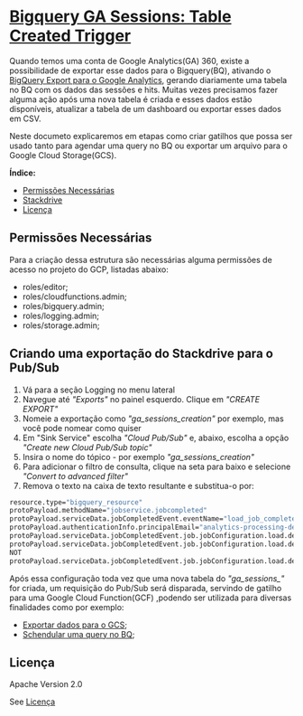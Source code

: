 

# [Bigquery GA Sessions: Table Created Trigger](https://github.com/mixplick/ga-table-trigger)

Quando temos uma conta de Google Analytics(GA) 360, existe a possibilidade de exportar esse dados para o Bigquery(BQ), ativando o [BigQuery Export para o Google Analytics](https://support.google.com/analytics/answer/3437618?hl=pt-BR&ref_topic=3416089), gerando diariamente uma tabela no BQ com os dados das sessões e hits. Muitas vezes precisamos fazer alguma ação após uma nova tabela é criada e esses dados estão disponíveis, atualizar a tabela de um dashboard ou exportar esses dados em CSV.

Neste documeto explicaremos em etapas como criar gatilhos que possa ser usado tanto para agendar uma query no BQ ou exportar um arquivo para o Google Cloud Storage(GCS).

**Índice:**

* [Permissões Necessárias](#permissões-necessárias)
* [Stackdrive](#criando-uma-exportação-do-stackdrive-para-o-pub/sub)
* [Licença](#licença)

## Permissões Necessárias

Para a criação dessa estrutura são necessárias alguma permissões de acesso no projeto do GCP, listadas abaixo:

* roles/editor;
* roles/cloudfunctions.admin;
* roles/bigquery.admin;
* roles/logging.admin;
* roles/storage.admin;

## Criando uma exportação do Stackdrive para o Pub/Sub

1. Vá para a seção Logging no menu lateral
1. Navegue até _"Exports"_ no painel esquerdo. Clique em _"CREATE EXPORT"_
1. Nomeie a exportação como _"ga_sessions_creation"_ por exemplo, mas você pode nomear como quiser
1. Em "Sink Service" escolha _"Cloud Pub/Sub"_ e, abaixo, escolha a opção _"Create new Cloud Pub/Sub topic"_
1. Insira o nome do tópico - por exemplo _"ga_sessions_creation"_
1. Para adicionar o filtro de consulta, clique na seta para baixo e selecione _"Convert to advanced filter"_
1. Remova o texto na caixa de texto resultante e substitua-o por:

```bash
resource.type="bigquery_resource"
protoPayload.methodName="jobservice.jobcompleted"
protoPayload.serviceData.jobCompletedEvent.eventName="load_job_completed"
protoPayload.authenticationInfo.principalEmail="analytics-processing-dev@system.gserviceaccount.com"
protoPayload.serviceData.jobCompletedEvent.job.jobConfiguration.load.destinationTable.tableId:"ga_sessions_"
protoPayload.serviceData.jobCompletedEvent.job.jobConfiguration.load.destinationTable.datasetId:"<datasetid>"
NOT
protoPayload.serviceData.jobCompletedEvent.job.jobConfiguration.load.destinationTable.tableId:"ga_sessions_intraday"
```

Após essa configuração toda vez que uma nova tabela do _"ga_sessions\_"_ for criada, um requisição do Pub/Sub será disparada, servindo de gatilho para uma Google Cloud Function(GCF) ,podendo ser utilizada para diversas finalidades como por exemplo:

* [Exportar dados para o GCS]();
* [Schendular uma query no BQ]();

## Licença

Apache Version 2.0

See [Licença](https://github.com/mixplick/ga-table-trigger/blob/master/LICENSE)
